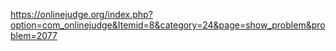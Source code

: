 https://onlinejudge.org/index.php?option=com_onlinejudge&Itemid=8&category=24&page=show_problem&problem=2077
